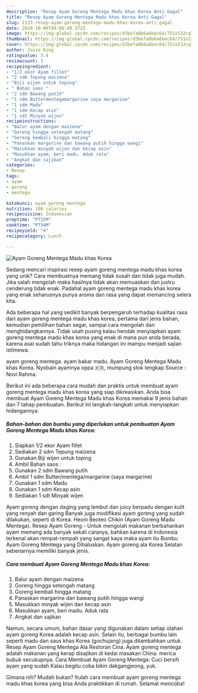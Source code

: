 ```yaml
---
description: "Resep Ayam Goreng Mentega Madu khas Korea Anti Gagal"
title: "Resep Ayam Goreng Mentega Madu khas Korea Anti Gagal"
slug: 2133-resep-ayam-goreng-mentega-madu-khas-korea-anti-gagal
date: 2020-10-06T04:08:48.372Z
image: https://img-global.cpcdn.com/recipes/d3befa8b6a6bec64/751x532cq70/ayam-goreng-mentega-madu-khas-korea-foto-resep-utama.jpg
thumbnail: https://img-global.cpcdn.com/recipes/d3befa8b6a6bec64/751x532cq70/ayam-goreng-mentega-madu-khas-korea-foto-resep-utama.jpg
cover: https://img-global.cpcdn.com/recipes/d3befa8b6a6bec64/751x532cq70/ayam-goreng-mentega-madu-khas-korea-foto-resep-utama.jpg
author: Josie King
ratingvalue: 3.4
reviewcount: 3
recipeingredient:
- "1/2 ekor Ayam fillet"
- "2 sdm Tepung maizena"
- "Biji wijen untuk toping"
- " Bahan saos "
- "2 sdm Bawang putih"
- "1 sdm Buttermentegamargarine saya margarine"
- "1 sdm Madu"
- "1 sdm Kecap asin"
- "1 sdt Minyak wijen"
recipeinstructions:
- "Balur ayam dengan maizena"
- "Goreng hingga setengah matang"
- "Goreng kembali hingga matang"
- "Panaskan margarine dan bawang putih hingga wangi"
- "Masukkan minyak wijen dan kecap asin"
- "Masukkan ayam, beri madu. Aduk rata"
- "Angkat dan sajikan"
categories:
- Resep
tags:
- ayam
- goreng
- mentega

katakunci: ayam goreng mentega 
nutrition: 180 calories
recipecuisine: Indonesian
preptime: "PT15M"
cooktime: "PT34M"
recipeyield: "4"
recipecategory: Lunch

---
```



![Ayam Goreng Mentega Madu khas Korea](https://img-global.cpcdn.com/recipes/d3befa8b6a6bec64/751x532cq70/ayam-goreng-mentega-madu-khas-korea-foto-resep-utama.jpg)

Sedang mencari inspirasi resep ayam goreng mentega madu khas korea yang unik? Cara membuatnya memang tidak susah dan tidak juga mudah. Jika salah mengolah maka hasilnya tidak akan memuaskan dan justru cenderung tidak enak. Padahal ayam goreng mentega madu khas korea yang enak seharusnya punya aroma dan rasa yang dapat memancing selera kita.

Ada beberapa hal yang sedikit banyak berpengaruh terhadap kualitas rasa dari ayam goreng mentega madu khas korea, pertama dari jenis bahan, kemudian pemilihan bahan segar, sampai cara mengolah dan menghidangkannya. Tidak usah pusing kalau hendak menyiapkan ayam goreng mentega madu khas korea yang enak di mana pun anda berada, karena asal sudah tahu triknya maka hidangan ini mampu menjadi sajian istimewa.

ayam goreng mentega. ayam bakar madu. Ayam Goreng Mentega Madu khas Korea. Nyobain ayamnya oppa 🇰🇷, mumpung stok lengkap Source : Novi Rahma.


Berikut ini ada beberapa cara mudah dan praktis untuk membuat ayam goreng mentega madu khas korea yang siap dikreasikan. Anda bisa membuat Ayam Goreng Mentega Madu khas Korea memakai 9 jenis bahan dan 7 tahap pembuatan. Berikut ini langkah-langkah untuk menyiapkan hidangannya.

<!--inarticleads1-->

##### Bahan-bahan dan bumbu yang diperlukan untuk pembuatan Ayam Goreng Mentega Madu khas Korea:

1. Siapkan 1/2 ekor Ayam fillet
1. Sediakan 2 sdm Tepung maizena
1. Gunakan Biji wijen untuk toping
1. Ambil  Bahan saos :
1. Gunakan 2 sdm Bawang putih
1. Ambil 1 sdm Butter/mentega/margarine (saya margarine)
1. Gunakan 1 sdm Madu
1. Gunakan 1 sdm Kecap asin
1. Sediakan 1 sdt Minyak wijen


Ayam goreng dengan daging yang lembut dan juicy berpadu dengan kulit yang renyah dan garing Banyak juga modifikasi ayam goreng yang sudah dilakukan, seperti di Korea. Heoni Beoteo Chikin (Ayam Goreng Madu Mentega). Resep Ayam Goreng - Untuk mengolah makanan berbahankan ayam memang ada banyak sekali caranya, bahkan karena di Indonesia terkenal akan rempat-rempah yang sangat kaya maka ayam itu Bumbu Ayam Goreng Mentega yang Dihaluskan. Ayam goreng ala Korea Selatan sebenarnya memiliki banyak jenis. 

<!--inarticleads2-->

##### Cara membuat Ayam Goreng Mentega Madu khas Korea:

1. Balur ayam dengan maizena
1. Goreng hingga setengah matang
1. Goreng kembali hingga matang
1. Panaskan margarine dan bawang putih hingga wangi
1. Masukkan minyak wijen dan kecap asin
1. Masukkan ayam, beri madu. Aduk rata
1. Angkat dan sajikan


Namun, secara umum, bahan dasar yang digunakan dalam setiap olahan ayam goreng Korea adalah kecap asin. Selain itu, berbagai bumbu lain seperti madu dan saus khas Korea (gochujang) juga ditambahkan untuk. Resep Ayam Goreng Mentega Ala Restoran Cina. Ayam goreng mentega adalah makanan yang kerap disajikan di kedai masakan China. merica bubuk secukupnya. Cara Membuat Ayam Goreng Mentega: Cuci bersih ayam yang sudah Kalau begitu coba bikin dakgangjeong, yuk. 

Gimana nih? Mudah bukan? Itulah cara membuat ayam goreng mentega madu khas korea yang bisa Anda praktikkan di rumah. Selamat mencoba!
